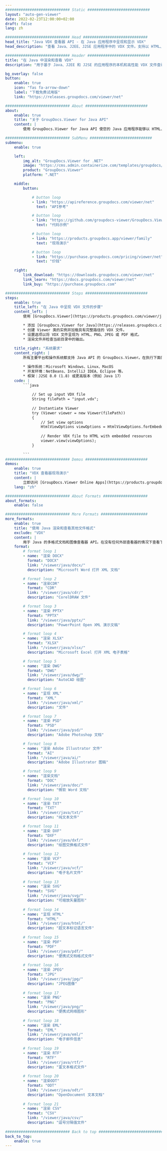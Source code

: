 ```yaml
---
############################# Static ############################
layout: "auto-gen-viewer"
date: 2022-02-23T12:00:00+02:00
draft: false
lang: zh

############################# Head #############################
head_title: "Java VDX 查看器 API - 在 Java 应用程序中呈现和显示 VDX"
head_description: "查看 Java、J2EE、J2SE 应用程序中的 VDX 文件。支持以 HTML、PDF 或图像模式查看 170 多种文档和图像文件格式，并具有管理文档查看选项的高级功能。"

############################# Header ############################
title: "在 Java 中渲染和查看 VDX" 
description: "用于基于 Java、J2EE 和 J2SE 的应用程序的本机和高性能 VDX 文件查看器 API，支持广泛的附加功能以自定义输出文档格式的外观。" 

bg_overlay: false
button:
    enable: true
    icon: "fas fa-arrow-down"
    label: "下载免费试用版"
    link: "https://releases.groupdocs.com/viewer/net"

############################# About ############################
about:
    enable: true
    title: "关于 GroupDocs.Viewer for Java API" 
    content: |
        使用 GroupDocs.Viewer for Java API 使您的 Java 应用程序能够以 HTML、PDF 或图像模式显示 170 多种文件格式，而无需安装任何其他软件；例如 Microsoft Office、Apache Open Office、Adobe Acrobat Reader 等。开发人员可以使用 Java 应用程序轻松查看所有流行的图像和文档类型，包括 Microsoft Office、OpenDocument、HTML、PDF、Archive、Diagrams、Photoshop、AutoCAD 和编程语言格式快速和最高质量的渲染。

############################# SubMenu ############################
submenu:
    enable: true

    left:
        img_alt: "GroupDocs.Viewer for .NET"
        image: "https://cms.admin.containerize.com/templates/groupdocs/images/product-logos/90x90-noborder/groupdocs-viewer-net.png"
        product: "GroupDocs.Viewer"
        platform: ".NET"

    middle:
        button:

            # button loop
            - link: "https://apireference.groupdocs.com/viewer/net"
              text: "API参考"

            # button loop
            - link: "https://github.com/groupdocs-viewer/GroupDocs.Viewer-for-.NET"
              text: "代码示例"

            # button loop
            - link: "https://products.groupdocs.app/viewer/family"
              text: "现场演示"

            # button loop
            - link: "https://purchase.groupdocs.com/pricing/viewer/net"
              text: "价钱"

    right:
        link_download: "https://downloads.groupdocs.com/viewer/net"
        link_learn: "https://docs.groupdocs.com/viewer/net"
        link_buy: "https://purchase.groupdocs.com"

############################# Steps ############################
steps:
    enable: true
    title_left: "在 Java 中呈现 VDX 文件的步骤" 
    content_left: |
        使用 [GroupDocs.Viewer](https://products.groupdocs.com/viewer/java/)，您可以通过几个步骤将 VDX 呈现为 HTML、JPEG、PNG 或 PDF。

        * 添加 [GroupDocs.Viewer for Java](https://releases.groupdocs.com/viewer/java/) 作为项目的依赖项。 
        * 创建 Viewer 类的实例并加载具有完整路径的 VDX 文件。 
        * 设置选项以将 VDX 文件呈现为 HTML、PNG、JPEG 或 PDF 格式。 
        * 渲染文件并检查当前目录中的输出。 
        
    title_right: "系统要求" 
    content_right: |
        所有主要平台和操作系统都支持 Java API 的 GroupDocs.Viewer。在执行下面的代码之前，请确保您的系统上安装了以下先决条件。

        * 操作系统：Microsoft Windows、Linux、MacOS 
        * 开发环境：NetBeans、IntelliJ IDEA、Eclipse 等。 
        * 框架：J2SE 8.0 (1.8) 或更高版本（例如 Java 17） 
    code: |
        ```java
                        
            // Set up input VDX file
            String filePath = "input.vdx";
        
            // Instantiate Viewer
            try (Viewer viewer = new Viewer(filePath))
            {
            	// Set view options 
            	HtmlViewOptions viewOptions = HtmlViewOptions.forEmbeddedResources();
                    
            	// Render VDX file to HTML with embedded resources
            	viewer.view(viewOptions);
            }
             
        ```
############################# Demos ############################
demos:
    enable: true
    title: "VDX 查看器现场演示"
    content: |
        立即访问 [GroupDocs.Viewer Online Apps](https://products.groupdocs.app/viewer/vdx) 网站查看 VDX 文件。
    lang: "zh"

############################# About Formats ####################
about_formats:
    enable: false

############################# More Formats #####################
more_formats:
    enable: true
    title: "使用 Java 渲染和查看其他文件格式"
    exclude: "VDX"
    content: |
        用于 Java 的多格式文档和图像查看器 API。在没有任何外部查看器的情况下查看下面的一些流行文件格式。
    format: 
        # format loop 1
        - name: "渲染 DOCX"
          format: "DOCX"
          link: "/viewer/java/docx/"
          description: "Microsoft Word 打开 XML 文档" 

        # format loop 2
        - name: "渲染CDR" 
          format: "CDR"
          link: "/viewer/java/cdr/"
          description: "CorelDRAW 文件" 

        # format loop 3
        - name: "渲染 PPTX"
          format: "PPTX"
          link: "/viewer/java/pptx/"
          description: "PowerPoint Open XML 演示文稿" 

        # format loop 4
        - name: "渲染 XLSX"
          format: "XLSX"
          link: "/viewer/java/xlsx/"
          description: "Microsoft Excel 打开 XML 电子表格" 

        # format loop 5
        - name: "渲染 DWG"
          format: "DWG"
          link: "/viewer/java/dwg/"
          description: "AutoCAD 绘图"

        # format loop 6
        - name: "呈现 XML"
          format: "XML"
          link: "/viewer/java/xml/"
          description: "文件"

        # format loop 7
        - name: "渲染 PSD"
          format: "PSD"
          link: "/viewer/java/psd/"
          description: "Adobe Photoshop 文档"

        # format loop 8
        - name: "渲染 Adob​​e Illustrator 文件"
          format: "AI"
          link: "/viewer/java/ai/"
          description: "Adobe Illustrator 图稿"

        # format loop 9
        - name: "渲染文档"
          format: "DOC"
          link: "/viewer/java/doc/"
          description: "微软 Word 文档" 

        # format loop 10
        - name: "渲染 TXT" 
          format: "TXT"
          link: "/viewer/java/txt/"
          description: "纯文本文件" 

        # format loop 11
        - name: "渲染 DXF" 
          format: "DXF"
          link: "/viewer/java/dxf/"
          description: "绘图交换格式文件"  
          
        # format loop 12
        - name: "渲染 VCF"
          format: "VCF"
          link: "/viewer/java/vcf/"
          description: "电子名片文件"  
              
        # format loop 13
        - name: "渲染 SVG"
          format: "SVG"
          link: "/viewer/java/svg/"
          description: "可缩放矢量图形" 
          
        # format loop 14
        - name: "呈现 HTML"
          format: "HTML"
          link: "/viewer/java/html/"
          description: "超文本标记语言文件" 
          
        # format loop 15
        - name: "渲染 PDF"
          format: "PDF"
          link: "/viewer/java/pdf/"
          description: "便携式文档格式文件"
          
        # format loop 16
        - name: "渲染 JPEG"
          format: "JPG"
          link: "/viewer/java/jpg/"
          description: "JPEG图像"
          
        # format loop 17
        - name: "渲染 PNG"
          format: "PNG"
          link: "/viewer/java/png/"
          description: "便携式网络图形" 
          
        # format loop 18
        - name: "渲染 EML"
          format: "EML"
          link: "/viewer/java/eml/"
          description: "电子邮件信息" 
          
        # format loop 19
        - name: "渲染 RTF"
          format: "RTF"
          link: "/viewer/java/rtf/"
          description: "富文本格式文件" 
          
        # format loop 20
        - name: "渲染ODT"
          format: "ODT"
          link: "/viewer/java/odt/"
          description: "OpenDocument 文本文档" 
          
        # format loop 21
        - name: "渲染 CSV"
          format: "CSV"
          link: "/viewer/java/csv/"
          description: "逗号分隔值文件" 
          
############################# Back to top ###############################
back_to_top:
    enable: true
---
```

